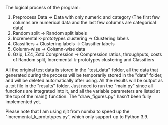 The logical process of the program:
1. Preprocess Data -> Data with only numeric and category (The first few columns are numerical data and the last few columns are categorical data)
2. Random split -> Random split labels
3. Incremental k-prototypes clustering -> Clustering labels
4. Classifiers + Clustering labels -> Classifier labels
5. Column-wise -> Column-wise data
6. Gzip, LZ4, Zstd Compression -> Compression ratios, throughputs, costs of Random split, Incremental k-prototypes clustering and Classifiers

All the original test data is stored in the "test_data" folder, all the data that generated during the process will be temporarily stored in the "data" folder, and will be deleted automatically after using.
All the results will be output as a .txt file in the "results" folder.
Just need to run the "main.py" since all functions are integrated into it, and all the variable parameters are listed at the top of the main() function.
The "draw_figures.py" hasn't been fully implemented yet.

Please note that I am using njit from numba to speed up the "incremental_k_prototypes.py", which only support up to Python 3.9.

